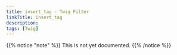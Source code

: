```yaml
---
title: insert_tag - Twig Filter
linkTitle: insert_tag
description:
tags: [Twig]
---
```


{{% notice "note" %}}
This is not yet documented.
{{% /notice %}}